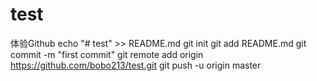 # test
体验Github 
echo "# test" >> README.md 
git init 
git add README.md 
git commit -m "first commit" 
git remote add origin https://github.com/bobo213/test.git 
git push -u origin master 
